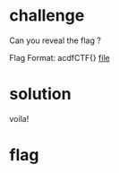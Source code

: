 # challenge
Can you reveal the flag ?

Flag Format: acdfCTF{}
[file](./reveal.zip)
# solution

voila!
# flag